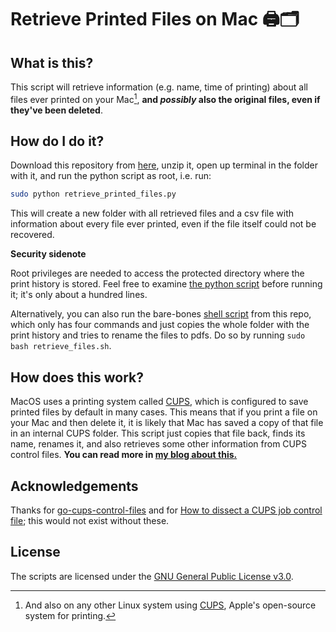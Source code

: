 # Retrieve Printed Files on Mac 🖨🗂

## What is this?

This script will retrieve information (e.g. name, time of printing) about all files ever printed on your Mac[^1], **and _possibly_ also the original files, even if they've been deleted**.

<!--TODO add gif:-->

## How do I do it?

Download this repository from [here](https://codeberg.org/adam/mac-retrieve-printed-files/archive/main.zip), unzip it, open up terminal in the folder with it, and run the python script as root, i.e. run:

```bash
sudo python retrieve_printed_files.py
```

This will create a new folder with all retrieved files and a csv file with information about every file ever printed, even if the file itself could not be recovered.

**Security sidenote**

Root privileges are needed to access the protected directory where the print history is stored. Feel free to examine [the python script](/retrieve_printed_files.py) before running it; it's only about a hundred lines.

Alternatively, you can also run the bare-bones [shell script](/retrieve_files.sh) from this repo, which only has four commands and just copies the whole folder with the print history and tries to rename the files to pdfs. Do so by running `sudo bash retrieve_files.sh`.

## How does this work?

MacOS uses a printing system called [CUPS](https://www.cups.org/), which is configured to save printed files by default in many cases. This means that if you print a file on your Mac and 
then delete it, it is likely that Mac has saved a copy of that file in an internal CUPS folder. This script just copies that file back, finds its name, renames it, and also retrieves some 
other information from CUPS control files. **You can read more in [my blog about this.](http://adam.sr/blog/printing)**

## Acknowledgements

Thanks for [go-cups-control-files](https://github.com/ui-kreinhard/go-cups-control-files) and for [How to dissect a CUPS job control file](https://stackoverflow.com/questions/53688075/how-to-dissect-a-cups-job-control-file-var-spool-cups-cnnnnnn/53688639#53688639); this would not exist without these.

[^1]: And also on any other Linux system using [CUPS](https://www.cups.org/), Apple's open-source system for printing.

## License

The scripts are licensed under the [GNU General Public License v3.0](https://www.gnu.org/licenses/gpl-3.0.en.html).
